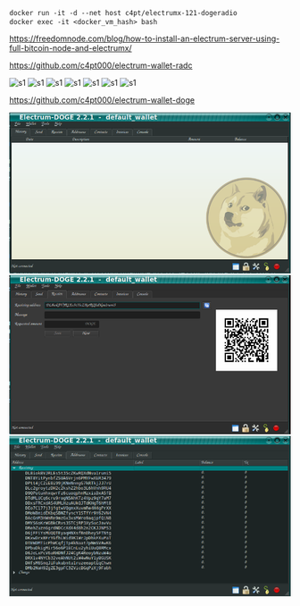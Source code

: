 ```
docker run -it -d --net host c4pt/electrumx-121-dogeradio
docker exec -it <docker_vm_hash> bash
```

https://freedomnode.com/blog/how-to-install-an-electrum-server-using-full-bitcoin-node-and-electrumx/


https://github.com/c4pt000/electrum-wallet-radc


![s1](https://raw.githubusercontent.com/c4pt000/electrum-wallet-radc/main/electrum-addr-electrum-radiocoin.png)
![s1](https://raw.githubusercontent.com/c4pt000/electrum-wallet-radc/main/electrum-console-about-connected.png)
![s1](https://raw.githubusercontent.com/c4pt000/electrum-wallet-radc/main/electrum-network.png)
![s1](https://raw.githubusercontent.com/c4pt000/electrum-wallet-radc/main/electrumx-radiocoin-wallet.png)
![s1](https://raw.githubusercontent.com/c4pt000/electrum-wallet-radc/main/kind-of-working.png)
![s1](https://raw.githubusercontent.com/c4pt000/electrum-wallet-radc/main/not-sending-but-receive.png)
![s1](https://raw.githubusercontent.com/c4pt000/electrum-wallet-radc/main/sort-of-working-not-fully.png)



https://github.com/c4pt000/electrum-wallet-doge


![s1](https://raw.githubusercontent.com/c4pt000/docker-electrum-wallet-for-dogecoin-WIP/master/DOGE-wallet-main.png)
![s1](https://raw.githubusercontent.com/c4pt000/docker-electrum-wallet-for-dogecoin-WIP/master/doge-wallet-recv.png)
![s1](https://raw.githubusercontent.com/c4pt000/docker-electrum-wallet-for-dogecoin-WIP/master/doge-wallet-address.png)

